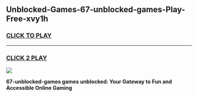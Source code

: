 
## Unblocked-Games-67-unblocked-games-Play-Free-xvy1h
<h3>
<a href="https://premium76.site?title=67-unblocked-games&ref=24M">CLICK TO PLAY</a></h3>
<hr>

<h3>
<a href="https://premium76.site?title=67-unblocked-games&ref=24M">CLICK 2 PLAY</a>
  
</h3>

<a href="https://premium76.site?title=67-unblocked-games&ref=24M"><img src="https://clearcache.store/games.png"></a>


**67-unblocked-games games unblocked: Your Gateway to Fun and Accessible Online Gaming**
